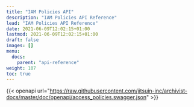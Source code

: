 ```yaml
---
title: "IAM Policies API"
description: "IAM Policies API Reference"
lead: "IAM Policies API Reference"
date: 2021-06-09T12:02:15+01:00
lastmod: 2021-06-09T12:02:15+01:00
draft: false
images: []
menu: 
  docs:
    parent: "api-reference"
weight: 107
toc: true
---
```


{{< openapi url="https://raw.githubusercontent.com/jitsuin-inc/archivist-docs/master/doc/openapi/access_policies.swagger.json" >}}
